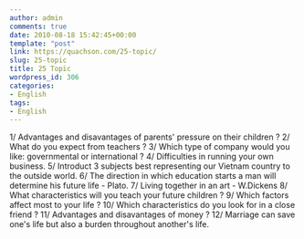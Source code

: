 ```yaml
---
author: admin
comments: true
date: 2010-08-18 15:42:45+00:00
template: "post"
link: https://quachson.com/25-topic/
slug: 25-topic
title: 25 Topic
wordpress_id: 306
categories:
- English
tags:
- English
---
```


1/ Advantages and disavantages of parents' pressure on their children ?
2/ What do you expect from teachers ?
3/ Which type of company would you like: governmental or international ?
4/ Difficulties in running your own business.
5/ Introduct 3 subjects best representing our Vietnam country to the outside world.
6/ The direction in which education starts a man will determine his future life - Plato.
7/ Living together in an art - W.Dickens
8/ What characteristics will you teach your future children ?
9/ Which factors affect most to your life ?
10/ Which characteristics do you look for in a close friend ?
11/ Advantages and disavantages of money ?
12/ Marriage can save one's life but also a burden throughout another's life.
